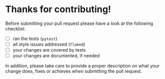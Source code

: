 # Thanks for contributing!

Before submitting your pull request please have a look at the
following checklist:

- [ ] ran the tests (`pytest`)
- [ ] all style issues addressed (`flake8`)
- [ ] your changes are covered by tests
- [ ] your changes are documented, if needed

In addition, please take care to provide a proper description
on what your change does, fixes or achieves when submitting the 
pull request.